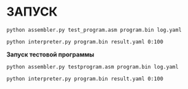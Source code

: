 # ЗАПУСК 
```python assembler.py test_program.asm program.bin log.yaml```

```python interpreter.py program.bin result.yaml 0:100```

**Запуск тестовой программы**

```python assembler.py testprogram.asm program.bin log.yaml```

```python interpreter.py program.bin result.yaml 0:100```

